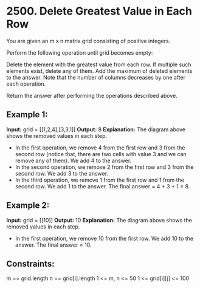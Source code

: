 # 2500. Delete Greatest Value in Each Row

You are given an m x n matrix grid consisting of positive integers.

Perform the following operation until grid becomes empty:

Delete the element with the greatest value from each row. If multiple such elements exist, delete any of them.
Add the maximum of deleted elements to the answer.
Note that the number of columns decreases by one after each operation.

Return the answer after performing the operations described above.

## Example 1:

**Input:** grid = [[1,2,4],[3,3,1]]
**Output:** 8
**Explanation:** The diagram above shows the removed values in each step.
- In the first operation, we remove 4 from the first row and 3 from the second row (notice that, there are two cells with value 3 and we can remove any of them). We add 4 to the answer.
- In the second operation, we remove 2 from the first row and 3 from the second row. We add 3 to the answer.
- In the third operation, we remove 1 from the first row and 1 from the second row. We add 1 to the answer.
  The final answer = 4 + 3 + 1 = 8.

## Example 2:

**Input:** grid = [[10]]
**Output:** 10
**Explanation:** The diagram above shows the removed values in each step.
- In the first operation, we remove 10 from the first row. We add 10 to the answer.
  The final answer = 10.

## Constraints:

m == grid.length
n == grid[i].length
1 <= m, n <= 50
1 <= grid[i][j] <= 100